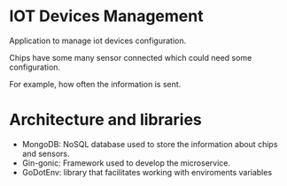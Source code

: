 # IOT Devices Management
Application to manage iot devices configuration.

Chips have some many sensor connected which could need some configuration. 

For example, how often the information is sent.

# Architecture and libraries
* MongoDB: NoSQL database used to store the information about chips and sensors.
* Gin-gonic: Framework used to develop the microservice.
* GoDotEnv: library that facilitates working with enviroments variables
